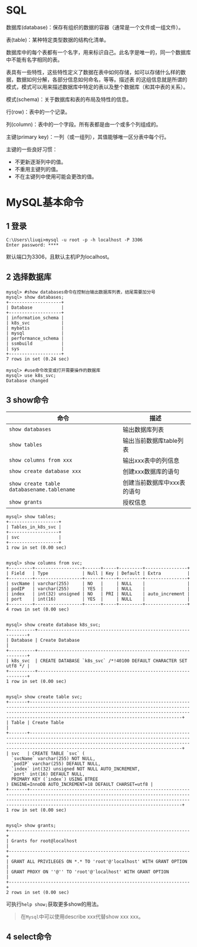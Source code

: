 # SQL

数据库(database)：保存有组织的数据的容器（通常是一个文件或一组文件）。

表(table)：某种特定类型数据的结构化清单。

数据库中的每个表都有一个名字，用来标识自己。此名字是唯一的，同一个数据库中不能有名字相同的表。

表具有一些特性，这些特性定义了数据在表中如何存储，如可以存储什么样的数据，数据如何分解，各部分信息如何命名，等等。描述表
的这组信息就是所谓的模式，模式可以用来描述数据库中特定的表以及整个数据库（和其中表的关系）。

模式(schema)：关于数据库和表的布局及特性的信息。

行(row)：表中的一个记录。

列(column)：表中的一个字段。所有表都是由一个或多个列组成的。

主键(primary key)：一列（或一组列），其值能够唯一区分表中每个行。

主键的一些良好习惯：

- 不更新逐渐列中的值。
- 不重用主键列的值。
- 不在主键列中使用可能会更改的值。

# MySQL基本命令

## 1 登录

```shell
C:\Users\liuqi>mysql -u root -p -h localhost -P 3306
Enter password: ****
```

默认端口为3306，且默认主机IP为localhost。

## 2 选择数据库

```shell
mysql> #show databases命令在控制台输出数据库列表，结尾需要加分号
mysql> show databases;
+--------------------+
| Database           |
+--------------------+
| information_schema |
| k8s_svc            |
| mybatis            |
| mysql              |
| performance_schema |
| ssmbuild           |
| sys                |
+--------------------+
7 rows in set (0.24 sec)

mysql> #use命令改变或打开需要操作的数据库
mysql> use k8s_svc;
Database changed
```

## 3 show命令

| 命令                                       | 描述                        |
| ------------------------------------------ | --------------------------- |
| `show databases`                           | 输出数据库列表              |
| `show tables`                              | 输出当前数据库table列表     |
| `show columns from xxx`                    | 输出xxx表中的列信息         |
| `show create database xxx`                 | 创建xxx数据库的语句         |
| `show create table databasename.tablename` | 创建当前数据库中xxx表的语句 |
| `show grants`                              | 授权信息                    |

```shell
mysql> show tables;
+-------------------+
| Tables_in_k8s_svc |
+-------------------+
| svc               |
+-------------------+
1 row in set (0.00 sec)


mysql> show columns from svc;
+---------+------------------+------+-----+---------+----------------+
| Field   | Type             | Null | Key | Default | Extra          |
+---------+------------------+------+-----+---------+----------------+
| svcName | varchar(255)     | NO   |     | NULL    |                |
| podIP   | varchar(255)     | YES  |     | NULL    |                |
| index   | int(32) unsigned | NO   | PRI | NULL    | auto_increment |
| port    | int(16)          | YES  |     | NULL    |                |
+---------+------------------+------+-----+---------+----------------+
4 rows in set (0.00 sec)


mysql> show create database k8s_svc;
+----------+------------------------------------------------------------------+
| Database | Create Database                                                  |
+----------+------------------------------------------------------------------+
| k8s_svc  | CREATE DATABASE `k8s_svc` /*!40100 DEFAULT CHARACTER SET utf8 */ |
+----------+------------------------------------------------------------------+
1 row in set (0.00 sec)


mysql> show create table svc;
+-------+----------------------------------------------------------------------------------------------------------------------------------------------------------------------------------------------------------------------------------------------------------------------------+
| Table | Create Table                                                                                                                                                                                                                                                               |
+-------+----------------------------------------------------------------------------------------------------------------------------------------------------------------------------------------------------------------------------------------------------------------------------+
| svc   | CREATE TABLE `svc` (
  `svcName` varchar(255) NOT NULL,
  `podIP` varchar(255) DEFAULT NULL,
  `index` int(32) unsigned NOT NULL AUTO_INCREMENT,
  `port` int(16) DEFAULT NULL,
  PRIMARY KEY (`index`) USING BTREE
) ENGINE=InnoDB AUTO_INCREMENT=18 DEFAULT CHARSET=utf8 |
+-------+----------------------------------------------------------------------------------------------------------------------------------------------------------------------------------------------------------------------------------------------------------------------------+
1 row in set (0.00 sec)


mysql> show grants;
+---------------------------------------------------------------------+
| Grants for root@localhost                                           |
+---------------------------------------------------------------------+
| GRANT ALL PRIVILEGES ON *.* TO 'root'@'localhost' WITH GRANT OPTION |
| GRANT PROXY ON ''@'' TO 'root'@'localhost' WITH GRANT OPTION        |
+---------------------------------------------------------------------+
2 rows in set (0.00 sec)
```

可执行`help show;`获取更多show的用法。

> 在`Mysql`中可以使用describe xxx代替show xxx xxx。

## 4 select命令

